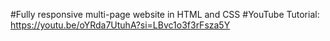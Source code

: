 #Fully responsive multi-page website in HTML and CSS
#YouTube Tutorial: https://youtu.be/oYRda7UtuhA?si=LBvc1o3f3rFsza5Y
